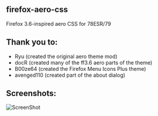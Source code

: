 ## firefox-aero-css
Firefox 3.6-inspired aero CSS for 78ESR/79

## Thank you to:

- Ryu (created the original aero theme mod)
- docR (created many of the ff3.6 aero parts of the theme)
- B00ze64 (created the Firefox Menu Icons Plus theme)
- avenged110 (created part of the about dialog)

## Screenshots:
![ScreenShot]([https://](https://raw.githubusercontent.com/docrR/firefox-strata-xp-css/main/screenshot/ss1.png)https://raw.githubusercontent.com/docrR/firefox-strata-xp-css/main/screenshot/ss1.png{url})
